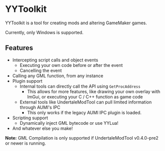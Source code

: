 # YYToolkit
YYToolkit is a tool for creating mods and altering GameMaker games.

Currently, only Windows is supported.

## Features
- Intercepting script calls and object events
  - Executing your own code before or after the event
  - Cancelling the event
- Calling any GML function, from any instance
- Plugin support
  - Internal tools can directly call the API using ``GetProcAddress``
    - This allows for more features, like drawing your own overlay with ImGui, or executing your C / C++ function as game code
  - External tools like UndertaleModTool can pull limited information through AUMI's IPC
    - This only works if the legacy AUMI IPC plugin is loaded.
- Scripting support
  - Dynamically inject GML bytecode or use YYLua!
- And whatever else you make!

**Note:** GML Compilation is only supported if UndertaleModTool v0.4.0-pre2 or newer is running.
